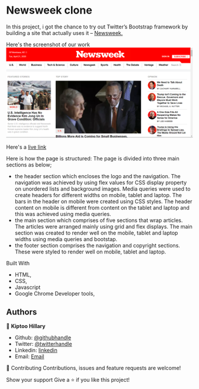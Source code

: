 # Newsweek clone

In this project, i got the chance to try out Twitter’s Bootstrap framework by building a site that actually uses it – <a href="http://www.newsweek.com/">Newsweek.</a>

Here's the screenshot of our work
![Screenshot](./img/screenshot.PNG "newsweek")

Here's a <a href="https://rawcdn.githack.com/imhilla/newsweek/bdb56709a47ddda0ba81df72ab5344187e219dc3/index.html">live link</a>

Here is how the page is structured:
The page is divided into three main sections as below;

- the header section which encloses the logo and the navigation. The navigation was achieved by using flex values for CSS display property on unordered lists and background images. Media queries were used to create headers for different widths on mobile, tablet and laptop. The bars in the header on mobile were created using CSS styles. The header content on mobile is different from content on the tablet and laptop and this was achieved using media queries.
- the main section which comprises of five sections that wrap articles. The articles were arranged mainly using grid and flex displays. The main section was created to render well on the mobile, tablet and laptop widths using media queries and bootstap.
- the footer section comprises the navigation and copyright sections. These were styled to render well on mobile, tablet and laptop.

Built With

- HTML,
- CSS,
- Javascript
- Google Chrome Developer tools,

## Authors

👤 **Kiptoo Hillary**

- Github: [@githubhandle](https://github.com/imhilla)
- Twitter: [@twitterhandle](https://twitter.com/hillarykiptoo_)
- Linkedin: [linkedin]()
- Email: [Email](hillaryodhiambo282@gmail.com)

🤝 Contributing
Contributions, issues and feature requests are welcome!


Show your support
Give a ⭐️ if you like this project!
